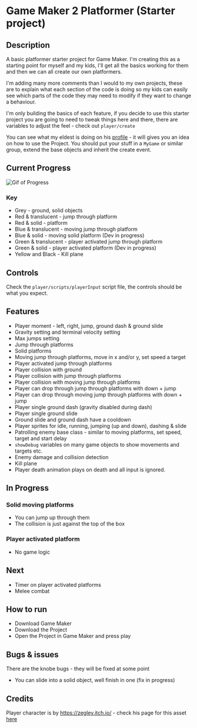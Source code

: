 # Game Maker 2 Platformer (Starter project)

## Description

A basic platformer starter project for Game Maker. I'm creating this as a starting point for myself and my kids, I'll get all the basics working for them and then we can all create our own platformers.

I'm adding many more comments than I would to my own projects, these are to explain what each section of the code is doing so my kids can easily see which parts of the code they may need to modify if they want to change a behaviour.

I'm only building the basics of each feature, if you decide to use this starter project you are going to need to tweak things here and there, there are variables to adjust the feel - check out `player/create`

You can see what my eldest is doing on his [profile](https://github.com/jackblackborough) - it will gives you an idea on how to use the Project. You should put your stuff in a `MyGame` or similar group, extend the base objects and inherit the create event.

## Current Progress

![Gif of Progress](current-progress.gif "Current progress animation")

### Key
- Grey - ground, solid objects
- Red & translucent - jump through platform
- Red & solid - platform
- Blue & translucent - moving jump through platform
- Blue & solid - moving solid platform (Dev in progress)
- Green & translucent - player activated jump through platform
- Green & solid - player activated platform (Dev in progress)
- Yellow and Black - Kill plane

## Controls

Check the `player/scripts/playerInput` script file, the controls should be what you expect.

## Features

- Player moment - left, right, jump, ground dash & ground slide
- Gravity setting and terminal velocity setting
- Max jumps setting
- Jump through platforms
- Solid platforms
- Moving jump through platforms, move in x and/or y, set speed a target
- Player activated jump through platforms
- Player collision with ground 
- Player collision with jump through platforms
- Player collision with moving jump through platforms
- Player can drop through jump through platforms with down + jump
- Player can drop through moving jump through platforms with down + jump
- Player single ground dash (gravity disabled during dash) 
- Player single ground slide
- Ground slide and ground dash have a cooldown
- Player sprites for idle, running, jumping (up and down), dashing & slide
- Patrolling enemy base class - similar to moving platforms, set speed, target and start delay
- `showDebug` variables on many game objects to show movements and targets etc.
- Enemy damage and collision detection
- Kill plane
- Player death animation plays on death and all input is ignored.

## In Progress
### Solid moving platforms
- You can jump up through them
- The collision is just against the top of the box
### Player activated platform
- No game logic

## Next
- Timer on player activated platforms
- Melee combat

## How to run

- Download Game Maker
- Download the Project
- Open the Project in Game Maker and press play

## Bugs & issues

There are the knobe bugs - they will be fixed at some point

- You can slide into a solid object, well finish in one (fix in progress)

## Credits

Player character is by https://zegley.itch.io/ - check his page for this asset [here](https://zegley.itch.io/2d-platformermetroidvania-asset-pack)

